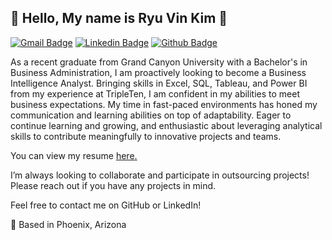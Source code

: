 
  ## 🧿 Hello, My name is Ryu Vin Kim 🧿
  [![Gmail Badge](https://img.shields.io/badge/-ryuvin23@gmail.com-c14438?style=flat&logo=Gmail&logoColor=white&link=mailto:ryuvin23@gmail.com)](mailto:ryuvin23@gmail.com) 
[![Linkedin Badge](https://img.shields.io/badge/-ryuvinkim-0072b1?style=flat&logo=Linkedin&logoColor=white&link=https://www.linkedin.com/in/ryuvinkim/)](https://www.linkedin.com/in/ryuvinkim/) [![Github Badge](https://img.shields.io/badge/-ryuvinkim-grey?style=flat&logo=github&logoColor=white&link=https://github.com/ryuvinkim/)](https://www.github.com/ryuvinkim/) <p align='left'>As a recent graduate from Grand Canyon University with a Bachelor's in Business Administration, I am proactively looking to become a Business Intelligence Analyst. Bringing skills in Excel, SQL, Tableau, and Power BI from my experience at TripleTen, I am confident in my abilities to meet business expectations. My time in fast-paced environments has honed my communication and learning abilities on top of adaptability. Eager to continue learning and growing, and enthusiastic about leveraging analytical skills to contribute meaningfully to innovative projects and teams.
</p><p align='left'> You can view my resume <a href='https://docs.google.com/document/d/1JbUzgEYXjZbpF96D3pBNbXBtA1_uHCVmPgVNyvh4r8Q/edit?usp=sharing ' target=_blank><u>here</u>.</a></p>

I’m always looking to collaborate and participate in outsourcing projects! Please reach out if you have any projects in mind.

Feel free to contact me on GitHub or LinkedIn!

🌅 Based in Phoenix, Arizona
